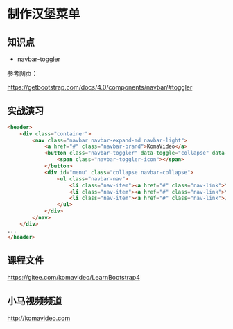 制作汉堡菜单
===========

## 知识点

* navbar-toggler

参考网页：

https://getbootstrap.com/docs/4.0/components/navbar/#toggler

## 实战演习

~~~html
<header>
    <div class="container">
        <nav class="navbar navbar-expand-md navbar-light">
            <a href="#" class="navbar-brand">KomaVideo</a>
            <button class="navbar-toggler" data-toggle="collapse" data-target="#menu">
                <span class="navbar-toggler-icon"></span>
            </button>
            <div id="menu" class="collapse navbar-collapse">
                <ul class="navbar-nav">
                    <li class="nav-item"><a href="#" class="nav-link">Youku</a></li>
                    <li class="nav-item"><a href="#" class="nav-link">Youtube</a></li>
                    <li class="nav-item"><a href="#" class="nav-link">ITStudy</a></li>
                </ul>
            </div>
        </nav>
    </div>
...
</header>
~~~

## 课程文件

https://gitee.com/komavideo/LearnBootstrap4

## 小马视频频道

http://komavideo.com
